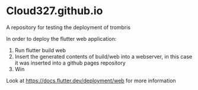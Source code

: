 # Cloud327.github.io
A repository for testing the deployment of trombris

In order to deploy the flutter web application:
  1. Run flutter build web
  2. Insert the generated contents of build/web into a webserver, in this case it was inserted into a github pages repository
  3. Win

Look at https://docs.flutter.dev/deployment/web for more information
